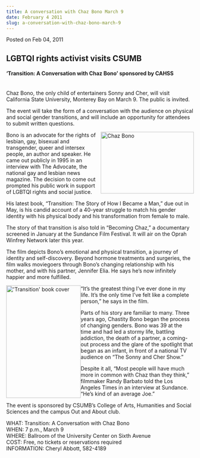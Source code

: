 ```yaml
---
title: A conversation with Chaz Bono March 9
date: February 4 2011
slug: a-conversation-with-chaz-bono-march-9
---
```





<span class="date">Posted on Feb 04, 2011    </span>
<h2>LGBTQI rights activist visits CSUMB</h2>
<h4>&#x2018;Transition: A Conversation with Chaz Bono&#x2019; sponsored by
CAHSS</h4>
<p><br>
Chaz Bono, the only child of entertainers Sonny and Cher, will
visit California State University, Monterey Bay on March 9. The
public is invited.</br></p>
<p>The event will take the form of a conversation with the audience
on physical and social gender transitions, and will include an
opportunity for attendees to submit written questions.</p>
<p><img alt="Chaz Bono" src="http://news.csumb.edu/sites/default/files/65/attachments/news/images/chazbono_photo.jpg" style="float:right; width:250px; height:166px">Bono is an
advocate for the rights of lesbian, gay, bisexual and transgender,
queer and intersex people, an author and speaker. He came out
publicly in 1995 in an interview with The Advocate, the national
gay and lesbian news magazine. The decision to come out prompted
his public work in support of LGBTQI rights and social justice.</img></p>
<p>His latest book, &#x201C;Transition: The Story of How I Became a Man,&#x201D;
due out in May, is his candid account of a 40-year struggle to
match his gender identity with his physical body and his
transformation from female to male.</p>
<p>The story of that transition is also told in &#x201C;Becoming Chaz,&#x201D; a
documentary screened in January at the Sundance Film Festival. It
will air on the Oprah Winfrey Network later this year.</p>
<p>The film depicts Bono&#x2019;s emotional and physical transition, a
journey of identity and self-discovery. Beyond hormone treatments
and surgeries, the film walks moviegoers through Bono&#x2019;s changing
relationship with his mother, and with his partner, Jennifer Elia.
He says he&#x2019;s now infinitely happier and more fulfilled.</p>
<p><img alt="&apos;Transition&apos; book cover" src="http://news.csumb.edu/sites/default/files/65/attachments/news/images/transition_bookcover_photo.jpg" style="float:left; width:200px; height:303px">&#x201C;It&#x2019;s the greatest
thing I&#x2019;ve ever done in my life. It&#x2019;s the only time I&#x2019;ve felt like
a complete person,&#x201D; he says in the film.</img></p>
<p>Parts of his story are familiar to many. Three years ago,
Chastity Bono began the process of changing genders. Bono was 39 at
the time and had led a stormy life, battling addiction, the death
of a partner, a coming-out process and the glare of the spotlight
that began as an infant, in front of a national TV audience on &#x201C;The
Sonny and Cher Show.&#x201D;</p>
<p>Despite it all, &#x201C;Most people will have much more in common with
Chaz than they think,&#x201D; filmmaker Randy Barbato told the Los Angeles
Times in an interview at Sundance. &#x201C;He&#x2019;s kind of an average
Joe.&#x201D;</p>
<p>The event is sponsored by CSUMB&#x2019;s College of Arts, Humanities
and Social Sciences and the campus Out and About club.</p>
<p>WHAT: Transition: A Conversation with Chaz Bono<br>
WHEN: 7 p.m., March 9<br>
WHERE: Ballroom of the University Center on Sixth Avenue<br>
COST: Free, no tickets or reservations required<br>
INFORMATION: Cheryl Abbott, 582-4189</br></br></br></br></p>
<p>&#xA0;</p>





